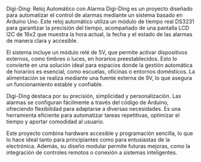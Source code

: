 Digi-Ding: Reloj Automático con Alarma
Digi-Ding es un proyecto diseñado para automatizar el control de alarmas mediante un sistema basado en Arduino Uno. Este reloj automático utiliza un módulo de tiempo real DS3231 para garantizar la precisión del tiempo, acompañado de una pantalla LCD I2C de 16x2 que muestra la hora actual, la fecha y el estado de las alarmas de manera clara y accesible.

El sistema incluye un módulo relé de 5V, que permite activar dispositivos externos, como timbres o luces, en horarios preestablecidos. Esto lo convierte en una solución ideal para espacios donde la gestión automática de horarios es esencial, como escuelas, oficinas o entornos domésticos. La alimentación se realiza mediante una fuente externa de 9V, lo que asegura un funcionamiento estable y confiable.

Digi-Ding destaca por su precisión, simplicidad y personalización. Las alarmas se configuran fácilmente a través del código de Arduino, ofreciendo flexibilidad para adaptarse a diversas necesidades. Es una herramienta eficiente para automatizar tareas repetitivas, optimizar el tiempo y aportar comodidad al usuario.

Este proyecto combina hardware accesible y programación sencilla, lo que lo hace ideal tanto para principiantes como para entusiastas de la electrónica. Además, su diseño modular permite futuras mejoras, como la integración de controles remotos o conexión a sistemas inteligentes.
